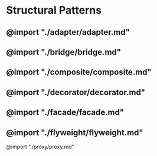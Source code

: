 # Structural Patterns

@import "./adapter/adapter.md"
----
@import "./bridge/bridge.md"
----
@import "./composite/composite.md"
----
@import "./decorator/decorator.md"
----
@import "./facade/facade.md"
----
@import "./flyweight/flyweight.md"
----
@import "./proxy/proxy.md"
